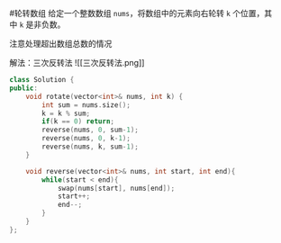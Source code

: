#轮转数组
给定一个整数数组 `nums`，将数组中的元素向右轮转 `k` 个位置，其中 `k` 是非负数。

注意处理超出数组总数的情况

解法：三次反转法
![[三次反转法.png]]

```cpp
class Solution {
public:
    void rotate(vector<int>& nums, int k) {
        int sum = nums.size();
        k = k % sum;
        if(k == 0) return;
        reverse(nums, 0, sum-1);
        reverse(nums, 0, k-1);
        reverse(nums, k, sum-1);
    }

    void reverse(vector<int>& nums, int start, int end){
        while(start < end){
            swap(nums[start], nums[end]);
            start++;
            end--;
        }
    }
};
```